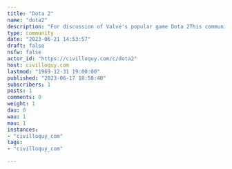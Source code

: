 ```yaml
---
title: "Dota 2" 
name: "dota2"
description: "For discussion of Valve's popular game Dota 2This community is not affiliated with Valve in any respect."
type: community
date: "2023-06-21 14:53:57"
draft: false
nsfw: false
actor_id: "https://civilloquy.com/c/dota2"
host: civilloquy.com
lastmod: "1969-12-31 19:00:00"
published: "2023-06-17 18:58:40"
subscribers: 1
posts: 1
comments: 0
weight: 1
dau: 0
wau: 1
mau: 1
instances:
- "civilloquy_com"
tags: 
- "civilloquy_com"

---
```

